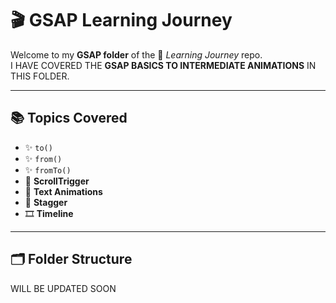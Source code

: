 # 🎬 GSAP Learning Journey  

Welcome to my **GSAP folder** of the 🚀 *Learning Journey* repo.  
I HAVE COVERED THE **GSAP BASICS TO INTERMEDIATE ANIMATIONS** IN THIS FOLDER.  

---

## 📚 Topics Covered  

- ✨ `to()`  
- ✨ `from()`  
- ✨ `fromTo()`  
- 📜 **ScrollTrigger**  
- 📝 **Text Animations** 
- 🔄 **Stagger** 
- 🎞️ **Timeline** 

---

## 🗂️ Folder Structure  
WILL BE UPDATED SOON
